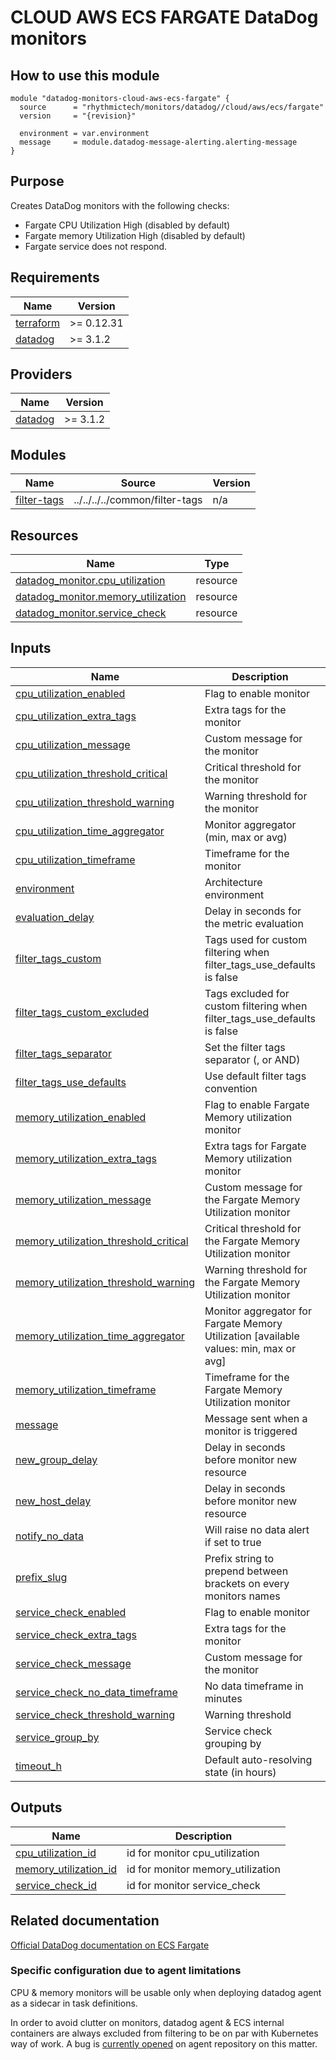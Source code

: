 # CLOUD AWS ECS FARGATE DataDog monitors

## How to use this module

```hcl
module "datadog-monitors-cloud-aws-ecs-fargate" {
  source      = "rhythmictech/monitors/datadog//cloud/aws/ecs/fargate"
  version     = "{revision}"

  environment = var.environment
  message     = module.datadog-message-alerting.alerting-message
}

```

## Purpose

Creates DataDog monitors with the following checks:

- Fargate CPU Utilization High (disabled by default)
- Fargate memory Utilization High (disabled by default)
- Fargate service does not respond.

<!-- BEGIN_TF_DOCS -->
## Requirements

| Name | Version |
|------|---------|
| <a name="requirement_terraform"></a> [terraform](#requirement\_terraform) | >= 0.12.31 |
| <a name="requirement_datadog"></a> [datadog](#requirement\_datadog) | >= 3.1.2 |

## Providers

| Name | Version |
|------|---------|
| <a name="provider_datadog"></a> [datadog](#provider\_datadog) | >= 3.1.2 |

## Modules

| Name | Source | Version |
|------|--------|---------|
| <a name="module_filter-tags"></a> [filter-tags](#module\_filter-tags) | ../../../../common/filter-tags | n/a |

## Resources

| Name | Type |
|------|------|
| [datadog_monitor.cpu_utilization](https://registry.terraform.io/providers/DataDog/datadog/latest/docs/resources/monitor) | resource |
| [datadog_monitor.memory_utilization](https://registry.terraform.io/providers/DataDog/datadog/latest/docs/resources/monitor) | resource |
| [datadog_monitor.service_check](https://registry.terraform.io/providers/DataDog/datadog/latest/docs/resources/monitor) | resource |

## Inputs

| Name | Description | Type | Default | Required |
|------|-------------|------|---------|:--------:|
| <a name="input_cpu_utilization_enabled"></a> [cpu\_utilization\_enabled](#input\_cpu\_utilization\_enabled) | Flag to enable monitor | `string` | `"false"` | no |
| <a name="input_cpu_utilization_extra_tags"></a> [cpu\_utilization\_extra\_tags](#input\_cpu\_utilization\_extra\_tags) | Extra tags for the monitor | `list(string)` | `[]` | no |
| <a name="input_cpu_utilization_message"></a> [cpu\_utilization\_message](#input\_cpu\_utilization\_message) | Custom message for the monitor | `string` | `""` | no |
| <a name="input_cpu_utilization_threshold_critical"></a> [cpu\_utilization\_threshold\_critical](#input\_cpu\_utilization\_threshold\_critical) | Critical threshold for the monitor | `string` | `90` | no |
| <a name="input_cpu_utilization_threshold_warning"></a> [cpu\_utilization\_threshold\_warning](#input\_cpu\_utilization\_threshold\_warning) | Warning threshold for the monitor | `string` | `85` | no |
| <a name="input_cpu_utilization_time_aggregator"></a> [cpu\_utilization\_time\_aggregator](#input\_cpu\_utilization\_time\_aggregator) | Monitor aggregator (min, max or avg) | `string` | `"min"` | no |
| <a name="input_cpu_utilization_timeframe"></a> [cpu\_utilization\_timeframe](#input\_cpu\_utilization\_timeframe) | Timeframe for the monitor | `string` | `"last_5m"` | no |
| <a name="input_environment"></a> [environment](#input\_environment) | Architecture environment | `string` | n/a | yes |
| <a name="input_evaluation_delay"></a> [evaluation\_delay](#input\_evaluation\_delay) | Delay in seconds for the metric evaluation | `number` | `15` | no |
| <a name="input_filter_tags_custom"></a> [filter\_tags\_custom](#input\_filter\_tags\_custom) | Tags used for custom filtering when filter\_tags\_use\_defaults is false | `string` | `"*"` | no |
| <a name="input_filter_tags_custom_excluded"></a> [filter\_tags\_custom\_excluded](#input\_filter\_tags\_custom\_excluded) | Tags excluded for custom filtering when filter\_tags\_use\_defaults is false | `string` | `""` | no |
| <a name="input_filter_tags_separator"></a> [filter\_tags\_separator](#input\_filter\_tags\_separator) | Set the filter tags separator (, or AND) | `string` | `","` | no |
| <a name="input_filter_tags_use_defaults"></a> [filter\_tags\_use\_defaults](#input\_filter\_tags\_use\_defaults) | Use default filter tags convention | `bool` | `true` | no |
| <a name="input_memory_utilization_enabled"></a> [memory\_utilization\_enabled](#input\_memory\_utilization\_enabled) | Flag to enable Fargate Memory utilization monitor | `string` | `"false"` | no |
| <a name="input_memory_utilization_extra_tags"></a> [memory\_utilization\_extra\_tags](#input\_memory\_utilization\_extra\_tags) | Extra tags for Fargate Memory utilization monitor | `list(string)` | `[]` | no |
| <a name="input_memory_utilization_message"></a> [memory\_utilization\_message](#input\_memory\_utilization\_message) | Custom message for the Fargate Memory Utilization monitor | `string` | `""` | no |
| <a name="input_memory_utilization_threshold_critical"></a> [memory\_utilization\_threshold\_critical](#input\_memory\_utilization\_threshold\_critical) | Critical threshold for the Fargate Memory Utilization monitor | `string` | `90` | no |
| <a name="input_memory_utilization_threshold_warning"></a> [memory\_utilization\_threshold\_warning](#input\_memory\_utilization\_threshold\_warning) | Warning threshold for the Fargate Memory Utilization monitor | `string` | `85` | no |
| <a name="input_memory_utilization_time_aggregator"></a> [memory\_utilization\_time\_aggregator](#input\_memory\_utilization\_time\_aggregator) | Monitor aggregator for Fargate Memory Utilization [available values: min, max or avg] | `string` | `"min"` | no |
| <a name="input_memory_utilization_timeframe"></a> [memory\_utilization\_timeframe](#input\_memory\_utilization\_timeframe) | Timeframe for the Fargate Memory Utilization monitor | `string` | `"last_5m"` | no |
| <a name="input_message"></a> [message](#input\_message) | Message sent when a monitor is triggered | `string` | n/a | yes |
| <a name="input_new_group_delay"></a> [new\_group\_delay](#input\_new\_group\_delay) | Delay in seconds before monitor new resource | `number` | `300` | no |
| <a name="input_new_host_delay"></a> [new\_host\_delay](#input\_new\_host\_delay) | Delay in seconds before monitor new resource | `number` | `300` | no |
| <a name="input_notify_no_data"></a> [notify\_no\_data](#input\_notify\_no\_data) | Will raise no data alert if set to true | `bool` | `true` | no |
| <a name="input_prefix_slug"></a> [prefix\_slug](#input\_prefix\_slug) | Prefix string to prepend between brackets on every monitors names | `string` | `""` | no |
| <a name="input_service_check_enabled"></a> [service\_check\_enabled](#input\_service\_check\_enabled) | Flag to enable monitor | `bool` | `true` | no |
| <a name="input_service_check_extra_tags"></a> [service\_check\_extra\_tags](#input\_service\_check\_extra\_tags) | Extra tags for the monitor | `list(string)` | `[]` | no |
| <a name="input_service_check_message"></a> [service\_check\_message](#input\_service\_check\_message) | Custom message for the monitor | `string` | `""` | no |
| <a name="input_service_check_no_data_timeframe"></a> [service\_check\_no\_data\_timeframe](#input\_service\_check\_no\_data\_timeframe) | No data timeframe in minutes | `number` | `10` | no |
| <a name="input_service_check_threshold_warning"></a> [service\_check\_threshold\_warning](#input\_service\_check\_threshold\_warning) | Warning threshold | `number` | `3` | no |
| <a name="input_service_group_by"></a> [service\_group\_by](#input\_service\_group\_by) | Service check grouping by | `string` | `"*"` | no |
| <a name="input_timeout_h"></a> [timeout\_h](#input\_timeout\_h) | Default auto-resolving state (in hours) | `number` | `0` | no |

## Outputs

| Name | Description |
|------|-------------|
| <a name="output_cpu_utilization_id"></a> [cpu\_utilization\_id](#output\_cpu\_utilization\_id) | id for monitor cpu\_utilization |
| <a name="output_memory_utilization_id"></a> [memory\_utilization\_id](#output\_memory\_utilization\_id) | id for monitor memory\_utilization |
| <a name="output_service_check_id"></a> [service\_check\_id](#output\_service\_check\_id) | id for monitor service\_check |
<!-- END_TF_DOCS -->
## Related documentation

[Official DataDog documentation on ECS Fargate](https://docs.datadoghq.com/integrations/ecs_fargate/)

### Specific configuration due to agent limitations

CPU & memory monitors will be usable only when deploying datadog agent as a sidecar in task definitions.

In order to avoid clutter on monitors, datadog agent & ECS internal containers are always excluded from filtering to be on par with Kubernetes way of work. A bug is [currently opened](https://github.com/DataDog/datadog-agent/issues/2722) on agent repository on this matter.
